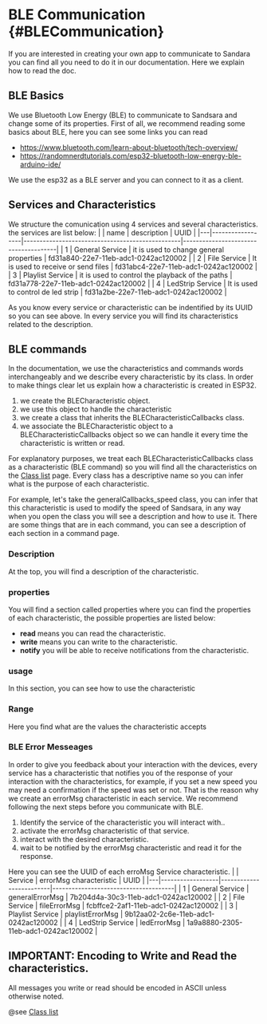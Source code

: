 # BLE Communication {#BLECommunication}
If you are interested in creating your own app to communicate to Sandara you can find all you need to do it in our documentation. Here we explain how to read the doc.

## BLE Basics
We use Bluetooth Low Energy (BLE) to communicate to Sandsara and change some of its properties. First of all, we recommend reading some basics about BLE, here you can see some links you can read
- https://www.bluetooth.com/learn-about-bluetooth/tech-overview/
- https://randomnerdtutorials.com/esp32-bluetooth-low-energy-ble-arduino-ide/

We use the esp32 as a BLE server and you can connect to it as a client.

## Services and Characteristics
We structure the comunication using 4 services and several characteristics. the services are list below:
|   | name             | description                                     | UUID                                 |
|---|------------------|-------------------------------------------------|--------------------------------------|
| 1 | General Service  | it is used to change general properties         | fd31a840-22e7-11eb-adc1-0242ac120002 |
| 2 | File Service     | It is used to receive or send files             | fd31abc4-22e7-11eb-adc1-0242ac120002 |
| 3 | Playlist Service | it is used to control the playback of the paths | fd31a778-22e7-11eb-adc1-0242ac120002 |
| 4 | LedStrip Service | It is used to control de led strip              | fd31a2be-22e7-11eb-adc1-0242ac120002 |

As you know every service or characteristic can be indentified by its UUID so you can see above. In every service you will find its characteristics related to the description.
## BLE commands
In the documentation, we use the characteristics and commands words interchangeably and we describe every characteristic by its class. In order to make things clear let us explain how a characteristic is created in ESP32.
1. we create the BLECharacteristic object.
2. we use this object to handle the characteristic
3. we create a class that inherits the BLECharacteristicCallbacks class.
4. we associate the BLECharacteristic object to a BLECharacteristicCallbacks object so we can handle it every time the characteristic is written or read.

For explanatory purposes, we treat each BLECharacteristicCallbacks class as a characteristic (BLE command) so you will find all the characteristics on the <a href="annotated.html">Class list</a> page. Every class has a descriptive name so you can infer what is the purpose of each characteristic.

For example, let's take the generalCallbacks_speed class, you can infer that this characteristic is used to modify the speed of Sandsara, in any way when you open the class you will see a description and how to use it. There are some things that are in each command, you can see a description of each section in a command page.

### Description
At the top, you will find a description of the characteristic.

### properties
You will find a section called properties where you can find the properties of each characteristic, the possible properties are listed below:
- **read** means you can read the characteristic.
- **write** means you can write to the characteristic.
- **notify** you will be able to receive notifications from the characteristic.

### usage
In this section, you can see how to use the characteristic

### Range
Here you find what are the values the characteristic accepts

### BLE Error Messeages
In order to give you feedback about your interaction with the devices, every service has a characteristic that notifies you of the response of your interaction with the characteristics, for example, if you set a new speed you may need a confirmation if the speed was set or not. That is the reason why we create an errorMsg characteristic in each service. We recommend following the next steps before you communicate with BLE.
1. Identify the service of the characteristic you will interact with..
2. activate the errorMsg characteristic of that service.
3. interact with the desired characteristic.
4. wait to be notified by the errorMsg characteristic and read it for the response.

Here you can see the UUID of each erroMsg Service characteristic.
|   | Service          | errorMsg characteristic | UUID                                 |
|---|------------------|-------------------------|--------------------------------------|
| 1 | General Service  | generalErrorMsg         | 7b204d4a-30c3-11eb-adc1-0242ac120002 |
| 2 | File Service     | fileErrorMsg            | fcbffce2-2af1-11eb-adc1-0242ac120002 |
| 3 | Playlist Service | playlistErrorMsg        | 9b12aa02-2c6e-11eb-adc1-0242ac120002 |
| 4 | LedStrip Service | ledErrorMsg             | 1a9a8880-2305-11eb-adc1-0242ac120002 |

## IMPORTANT: Encoding to Write and Read the characteristics.
All messages you write or read should be encoded in ASCII unless otherwise noted.

@see <a href="annotated.html">Class list</a>